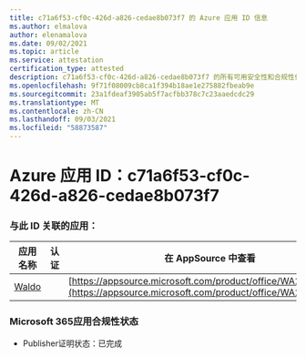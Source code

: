 ```yaml
---
title: c71a6f53-cf0c-426d-a826-cedae8b073f7 的 Azure 应用 ID 信息
ms.author: elmalova
author: elenamalova
ms.date: 09/02/2021
ms.topic: article
ms.service: attestation
certification_type: attested
description: c71a6f53-cf0c-426d-a826-cedae8b073f7 的所有可用安全性和合规性信息。
ms.openlocfilehash: 9f71f08009cb8ca1f394b18ae1e275882fbeab9e
ms.sourcegitcommit: 23a1fdeaf3905ab5f7acfbb378c7c23aaedcdc29
ms.translationtype: MT
ms.contentlocale: zh-CN
ms.lasthandoff: 09/03/2021
ms.locfileid: "58873587"
---
```

# <a name="azure-app-id-c71a6f53-cf0c-426d-a826-cedae8b073f7"></a>Azure 应用 ID：c71a6f53-cf0c-426d-a826-cedae8b073f7


### <a name="apps-associated-with-this-id"></a>与此 ID 关联的应用：
| **应用名称** | **认证** | **在 AppSource 中查看** |
|--------------|---------------|-----------------------|
| [Waldo](https://docs.microsoft.com/microsoft-365-app-certification/forward/WA200003139) |  | [https://appsource.microsoft.com/product/office/WA200003139](https://appsource.microsoft.com/product/office/WA200003139) |

### <a name="microsoft-365-app-compliance-status"></a>Microsoft 365应用合规性状态
- Publisher证明状态：已完成
